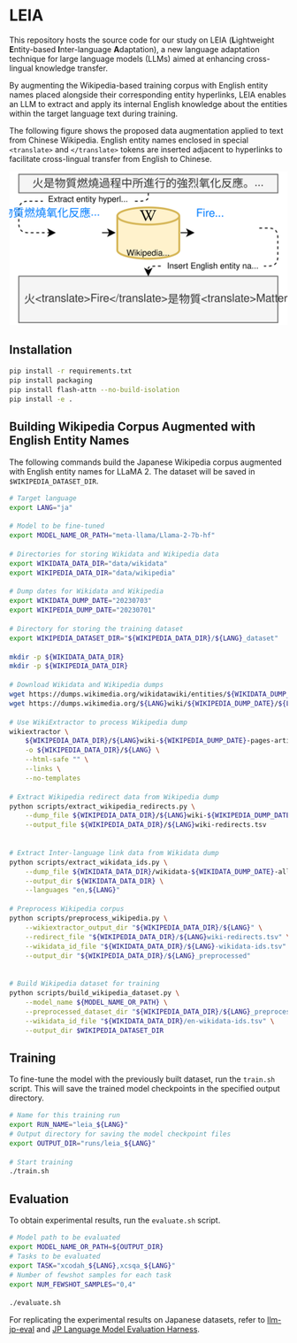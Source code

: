 # LEIA

This repository hosts the source code for our study on LEIA (**L**ightweight **E**ntity-based **I**nter-language **A**daptation), a new language adaptation technique for large language models (LLMs) aimed at enhancing cross-lingual knowledge transfer.

By augmenting the Wikipedia-based training corpus with English entity names placed alongside their corresponding entity hyperlinks, LEIA enables an LLM to extract and apply its internal English knowledge about the entities within the target language text during training.

The following figure shows the proposed data augmentation applied to text from Chinese Wikipedia. English entity names enclosed in special `<translate>` and `</translate>` tokens are inserted adjacent to hyperlinks to facilitate cross-lingual transfer from English to Chinese.

<img src="resources/leia.svg" alt="Data augmentation example of LEIA">

## Installation

```bash
pip install -r requirements.txt
pip install packaging
pip install flash-attn --no-build-isolation
pip install -e .
```

## Building Wikipedia Corpus Augmented with English Entity Names

The following commands build the Japanese Wikipedia corpus augmented with English entity names for LLaMA 2.
The dataset will be saved in `$WIKIPEDIA_DATASET_DIR`.

```bash
# Target language
export LANG="ja"

# Model to be fine-tuned
export MODEL_NAME_OR_PATH="meta-llama/Llama-2-7b-hf"

# Directories for storing Wikidata and Wikipedia data
export WIKIDATA_DATA_DIR="data/wikidata"
export WIKIPEDIA_DATA_DIR="data/wikipedia"

# Dump dates for Wikidata and Wikipedia
export WIKIDATA_DUMP_DATE="20230703"
export WIKIPEDIA_DUMP_DATE="20230701"

# Directory for storing the training dataset
export WIKIPEDIA_DATASET_DIR="${WIKIPEDIA_DATA_DIR}/${LANG}_dataset"

mkdir -p ${WIKIDATA_DATA_DIR}
mkdir -p ${WIKIPEDIA_DATA_DIR}

# Download Wikidata and Wikipedia dumps
wget https://dumps.wikimedia.org/wikidatawiki/entities/${WIKIDATA_DUMP_DATE}/wikidata-${WIKIDATA_DUMP_DATE}-all.json.bz2 -P ${WIKIDATA_DATA_DIR}
wget https://dumps.wikimedia.org/${LANG}wiki/${WIKIPEDIA_DUMP_DATE}/${LANG}wiki-${WIKIPEDIA_DUMP_DATE}-pages-articles-multistream.xml.bz2 -P ${WIKIPEDIA_DATA_DIR}

# Use WikiExtractor to process Wikipedia dump
wikiextractor \
    ${WIKIPEDIA_DATA_DIR}/${LANG}wiki-${WIKIPEDIA_DUMP_DATE}-pages-articles-multistream.xml.bz2 \
    -o ${WIKIPEDIA_DATA_DIR}/${LANG} \
    --html-safe "" \
    --links \
    --no-templates

# Extract Wikipedia redirect data from Wikipedia dump
python scripts/extract_wikipedia_redirects.py \
    --dump_file ${WIKIPEDIA_DATA_DIR}/${LANG}wiki-${WIKIPEDIA_DUMP_DATE}-pages-articles-multistream.xml.bz2 \
    --output_file ${WIKIPEDIA_DATA_DIR}/${LANG}wiki-redirects.tsv


# Extract Inter-language link data from Wikidata dump
python scripts/extract_wikidata_ids.py \
    --dump_file ${WIKIDATA_DATA_DIR}/wikidata-${WIKIDATA_DUMP_DATE}-all.json.bz2 \
    --output_dir ${WIKIDATA_DATA_DIR} \
    --languages "en,${LANG}"

# Preprocess Wikipedia corpus
python scripts/preprocess_wikipedia.py \
    --wikiextractor_output_dir "${WIKIPEDIA_DATA_DIR}/${LANG}" \
    --redirect_file "${WIKIPEDIA_DATA_DIR}/${LANG}wiki-redirects.tsv" \
    --wikidata_id_file "${WIKIDATA_DATA_DIR}/${LANG}-wikidata-ids.tsv" \
    --output_dir "${WIKIPEDIA_DATA_DIR}/${LANG}_preprocessed"


# Build Wikipedia dataset for training
python scripts/build_wikipedia_dataset.py \
    --model_name ${MODEL_NAME_OR_PATH} \
    --preprocessed_dataset_dir "${WIKIPEDIA_DATA_DIR}/${LANG}_preprocessed" \
    --wikidata_id_file "${WIKIDATA_DATA_DIR}/en-wikidata-ids.tsv" \
    --output_dir $WIKIPEDIA_DATASET_DIR
```

## Training

To fine-tune the model with the previously built dataset, run the `train.sh` script.
This will save the trained model checkpoints in the specified output directory.

```bash
# Name for this training run
export RUN_NAME="leia_${LANG}"
# Output directory for saving the model checkpoint files
export OUTPUT_DIR="runs/leia_${LANG}"

# Start training
./train.sh
```

## Evaluation

To obtain experimental results, run the `evaluate.sh` script.

```bash
# Model path to be evaluated
export MODEL_NAME_OR_PATH=${OUTPUT_DIR}
# Tasks to be evaluated
export TASK="xcodah_${LANG},xcsqa_${LANG}"
# Number of fewshot samples for each task
export NUM_FEWSHOT_SAMPLES="0,4"

./evaluate.sh
```

For replicating the experimental results on Japanese datasets, refer to [llm-jp-eval](https://github.com/llm-jp/llm-jp-eval/tree/v1.0.0) and [JP Language Model Evaluation Harness](https://github.com/Stability-AI/lm-evaluation-harness/tree/9b42d412d040084bb270ca87199b7da9a91a9d7d).
